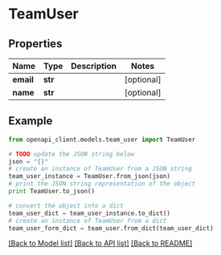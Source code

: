 # TeamUser


## Properties
Name | Type | Description | Notes
------------ | ------------- | ------------- | -------------
**email** | **str** |  | [optional] 
**name** | **str** |  | [optional] 

## Example

```python
from openapi_client.models.team_user import TeamUser

# TODO update the JSON string below
json = "{}"
# create an instance of TeamUser from a JSON string
team_user_instance = TeamUser.from_json(json)
# print the JSON string representation of the object
print TeamUser.to_json()

# convert the object into a dict
team_user_dict = team_user_instance.to_dict()
# create an instance of TeamUser from a dict
team_user_form_dict = team_user.from_dict(team_user_dict)
```
[[Back to Model list]](../README.md#documentation-for-models) [[Back to API list]](../README.md#documentation-for-api-endpoints) [[Back to README]](../README.md)


